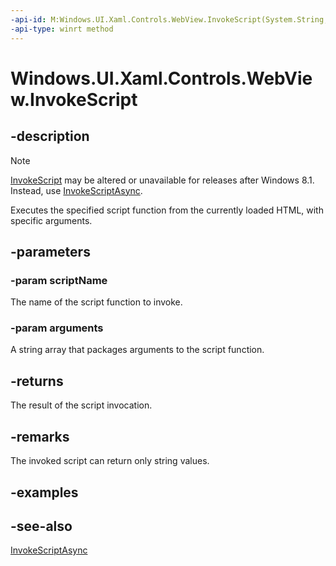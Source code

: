 ```yaml
---
-api-id: M:Windows.UI.Xaml.Controls.WebView.InvokeScript(System.String,System.String[])
-api-type: winrt method
---
```


<!-- Method syntax
public string InvokeScript(System.String scriptName, System.String[] arguments)
-->

# Windows.UI.Xaml.Controls.WebView.InvokeScript

## -description
> [!NOTE]
> [InvokeScript](webview_invokescript_1786819783.md) may be altered or unavailable for releases after Windows 8.1. Instead, use [InvokeScriptAsync](webview_invokescriptasync_1912773610.md).

Executes the specified script function from the currently loaded HTML, with specific arguments.

## -parameters
### -param scriptName
The name of the script function to invoke.

### -param arguments
A string array that packages arguments to the script function.

## -returns
The result of the script invocation.

## -remarks
The invoked script can return only string values.

## -examples

## -see-also
[InvokeScriptAsync](webview_invokescriptasync.md)
